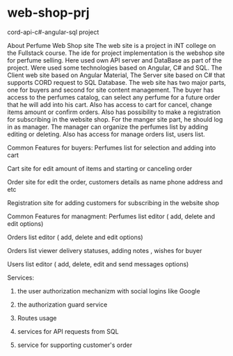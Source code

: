 # web-shop-prj
cord-api-c#-angular-sql project

About Perfume Web Shop site
The web site is a project in iNT college on the Fullstack course.
The ide for project implementation is the webshop site for perfume selling.
Here used own API server and DataBase as part of the project. Were used some technologies based on Angular, C# and SQL.
The Client web site based on Angular Material, The Server site based on C# that supports CORD request to SQL Database.
The web site has two major parts, one for buyers and second for site content management.
The buyer has access to the perfumes catalog, can select any perfume for a future order that he will add into his cart.
Also has access to cart for cancel, change items amount or confirm orders.
Also has possibility to make a registration for subscribing in the website shop.
For the manger site part, he should log in as manager.
The manager can organize the perfumes list by adding editing or deleting.
Also has access for manage orders list, users list.


Common Features for buyers:
Perfumes list for selection and adding into cart

Cart site for edit amount of items and starting or canceling order

Order site for edit the order, customers details as name phone address and etc

Registration site for adding customers for subscribing in the website shop


Common Features for managment:
Perfumes list editor ( add, delete and edit options)

Orders list editor ( add, delete and edit options)

Orders list viewer delivery statuses, adding notes , wishes for buyer

Users list editor ( add, delete, edit and send messages options)


Services:
1. the user authorization mechanizm with social logins like Google

2. the authorization guard service

3. Routes usage

4. services for API requests from SQL

5. service for supporting customer's order
